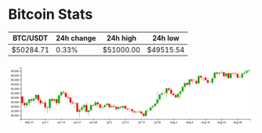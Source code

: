 # Bitcoin Stats

BTC/USDT|24h change|24h high|24h low|
|---|---|---|---|
|$50284.71|0.33%|$51000.00|$49515.54|

<img src="./chart.svg">
